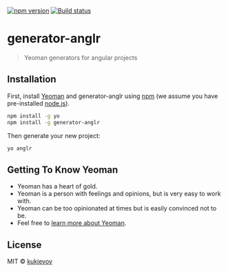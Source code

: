 [![npm version](https://badge.fury.io/js/generator-anglr.svg)](https://badge.fury.io/js/generator-anglr)
[![Build status](https://ci.appveyor.com/api/projects/status/sd4r028kcvm8qupv?svg=true)](https://ci.appveyor.com/project/kukjevov/generator-anglr)

# generator-anglr
> Yeoman generators for angular projects

## Installation

First, install [Yeoman](http://yeoman.io) and generator-anglr using [npm](https://www.npmjs.com/) (we assume you have pre-installed [node.js](https://nodejs.org/)).

```bash
npm install -g yo
npm install -g generator-anglr
```

Then generate your new project:

```bash
yo anglr
```

## Getting To Know Yeoman

 * Yeoman has a heart of gold.
 * Yeoman is a person with feelings and opinions, but is very easy to work with.
 * Yeoman can be too opinionated at times but is easily convinced not to be.
 * Feel free to [learn more about Yeoman](http://yeoman.io/).

## License

MIT © [kukjevov]()
